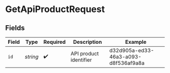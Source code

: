 # GetApiProductRequest


## Fields

| Field                                | Type                                 | Required                             | Description                          | Example                              |
| ------------------------------------ | ------------------------------------ | ------------------------------------ | ------------------------------------ | ------------------------------------ |
| `id`                                 | *string*                             | :heavy_check_mark:                   | API product identifier               | d32d905a-ed33-46a3-a093-d8f536af9a8a |